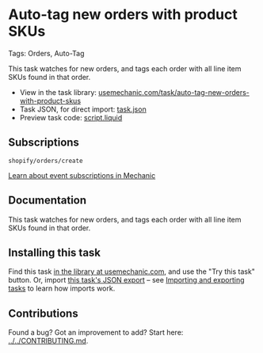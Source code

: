 # Auto-tag new orders with product SKUs

Tags: Orders, Auto-Tag

This task watches for new orders, and tags each order with all line item SKUs found in that order.

* View in the task library: [usemechanic.com/task/auto-tag-new-orders-with-product-skus](https://usemechanic.com/task/auto-tag-new-orders-with-product-skus)
* Task JSON, for direct import: [task.json](../../tasks/auto-tag-new-orders-with-product-skus.json)
* Preview task code: [script.liquid](./script.liquid)

## Subscriptions

```liquid
shopify/orders/create
```

[Learn about event subscriptions in Mechanic](https://docs.usemechanic.com/article/408-subscriptions)

## Documentation

This task watches for new orders, and tags each order with all line item SKUs found in that order.

## Installing this task

Find this task [in the library at usemechanic.com](https://usemechanic.com/task/auto-tag-new-orders-with-product-skus), and use the "Try this task" button. Or, import [this task's JSON export](../../tasks/auto-tag-new-orders-with-product-skus.json) – see [Importing and exporting tasks](https://docs.usemechanic.com/article/505-importing-and-exporting-tasks) to learn how imports work.

## Contributions

Found a bug? Got an improvement to add? Start here: [../../CONTRIBUTING.md](../../CONTRIBUTING.md).
